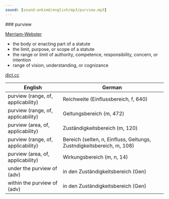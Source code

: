 ```yaml
---
sound: [sound:ankimd/english/mp3/purview.mp3]
---
```


\### purview

[Merriam-Webster](https://www.merriam-webster.com/dictionary/purview)

- the body or enacting part of a statute
- the limit, purpose, or scope of a statute
- the range or limit of authority, competence, responsibility, concern, or intention
- range of vision, understanding, or cognizance

[dict.cc](https://www.dict.cc/purview)

| English        | German       |
| -------------- | ------------ |
| purview (range, of, applicability) | Reichweite (Einflussbereich, f, 640) |
| purview (range, of, applicability) | Geltungsbereich (m, 472) |
| purview (area, of, applicability) | Zuständigkeitsbereich (m, 120) |
| purview (range, of, applicability) | Bereich (selten, n, Einfluss, Geltungs, Zustndigkeitsbereich, m, 108) |
| purview (area, of, applicability) | Wirkungsbereich (m, n, 14) |
| under the purview of (adv) | in den Zuständigkeitsbereich (Gen) |
| within the purview of (adv) | in den Zuständigkeitsbereich (Gen) |
